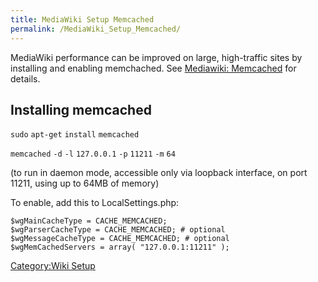 ```yaml
---
title: MediaWiki Setup Memcached
permalink: /MediaWiki_Setup_Memcached/
---
```


MediaWiki performance can be improved on large, high-traffic sites by installing and enabling memchached. See [Mediawiki: Memcached](http://www.mediawiki.org/wiki/Memcached) for details.

Installing memcached
--------------------

`sudo` `apt-get` `install` `memcached`

`memcached` `-d` `-l` `127.0.0.1` `-p` `11211` `-m` `64`

(to run in daemon mode, accessible only via loopback interface, on port 11211, using up to 64MB of memory)

To enable, add this to LocalSettings.php:

    $wgMainCacheType = CACHE_MEMCACHED;
    $wgParserCacheType = CACHE_MEMCACHED; # optional
    $wgMessageCacheType = CACHE_MEMCACHED; # optional
    $wgMemCachedServers = array( "127.0.0.1:11211" );

[Category:Wiki Setup](/Category:Wiki_Setup "wikilink")
